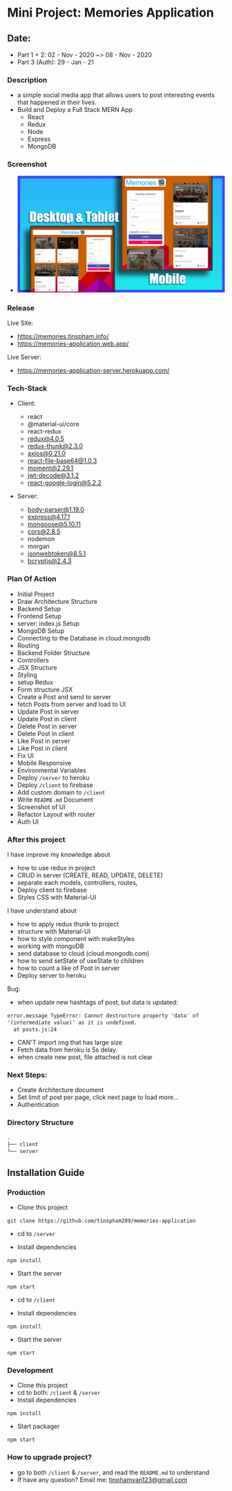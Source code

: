 # Mini Project: Memories Application

## Date:

- Part 1 + 2: 02 - Nov - 2020 ~> 08 - Nov - 2020
- Part 3 (Auth): 29 - Jan - 21

### Description

- a simple social media app that allows users to post interesting events that happened in their lives.
- Build and Deploy a Full Stack MERN App
  - React
  - Redux
  - Node
  - Express
  - MongoDB

### Screenshot

- <img src="./template-project-img.png" alt="memories-application"/>

### Release

Live Site:

- https://memories.tinspham.info/
- https://memories-application.web.app/

Live Server:

- https://memories-application-server.herokuapp.com/

### Tech-Stack

- Client:

  - react
  - @material-ui/core
  - react-redux
  - redux@4.0.5
  - redux-thunk@2.3.0
  - axios@0.21.0
  - react-file-base64@1.0.3
  - moment@2.29.1
  - jwt-decode@3.1.2
  - react-google-login@5.2.2

- Server:
  - body-parser@1.19.0
  - express@4.17.1
  - mongoose@5.10.11
  - cors@2.8.5
  - nodemon
  - morgan
  - jsonwebtoken@8.5.1
  - bcryptjs@2.4.3

### Plan Of Action

- Initial Project
- Draw Architecture Structure
- Backend Setup
- Frontend Setup
- server: index.js Setup
- MongoDB Setup
- Connecting to the Database in cloud.mongodb
- Routing
- Backend Folder Structure
- Controllers
- JSX Structure
- Styling
- setup Redux
- Form structure JSX
- Create a Post and send to server
- fetch Posts from server and load to UI
- Update Post in server
- Update Post in client
- Delete Post in server
- Delete Post in client
- Like Post in server
- Like Post in client
- Fix UI
- Mobile Responsive
- Environmental Variables
- Deploy `/server` to heroku
- Deploy `/client` to firebase
- Add custom domain to `/client`
- Write `README.md` Document
- Screenshot of UI
- Refactor Layout with router
- Auth UI

### After this project

I have improve my knowledge about

- how to use redux in project
- CRUD in server (CREATE, READ, UPDATE, DELETE)
- separate each models, controllers, routes,
- Deploy client to firebase
- Styles CSS with Material-UI

I have understand about

- how to apply redux thunk to project
- structure with Material-UI
- how to style component with makeStyles
- working with mongoDB
- send database to cloud (cloud.mongodb.com)
- how to send setState of useState to children
- how to count a like of Post in server
- Deploy server to heroku

Bug:

- when update new hashtags of post, but data is updated:

```
error.message TypeError: Cannot destructure property 'data' of '(intermediate value)' as it is undefined.
  at posts.js:24
```

- CAN'T import img that has large size
- Fetch data from heroku is 5s delay.
- when create new post, file attached is not clear

### Next Steps:

- Create Architecture document
- Set limit of post per page, click next page to load more...
- Authentication

### Directory Structure

```
.
├── client
└── server
```

## Installation Guide

### Production

- Clone this project

```
git clone https://github.com/tinspham209/memories-application
```

- cd to `/server`

- Install dependencies

```
npm install
```

- Start the server

```
npm start
```

- cd to `/client`

- Install dependencies

```
npm install
```

- Start the server

```
npm start
```

### Development

- Clone this project
- cd to both: `/client` & `/server`
- Install dependencies

```
npm install
```

- Start packager

```
npm start
```

### How to upgrade project?

- go to both `/client` & `/server`, and read the `README.md` to understand
- If have any question? Email me: tinphamvan123@gmail.com
